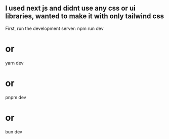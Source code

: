 ## I used next js and didnt use any css or ui libraries, wanted to make it with only tailwind css


First, run the development server:
npm run dev
# or
yarn dev
# or
pnpm dev
# or
bun dev
```


